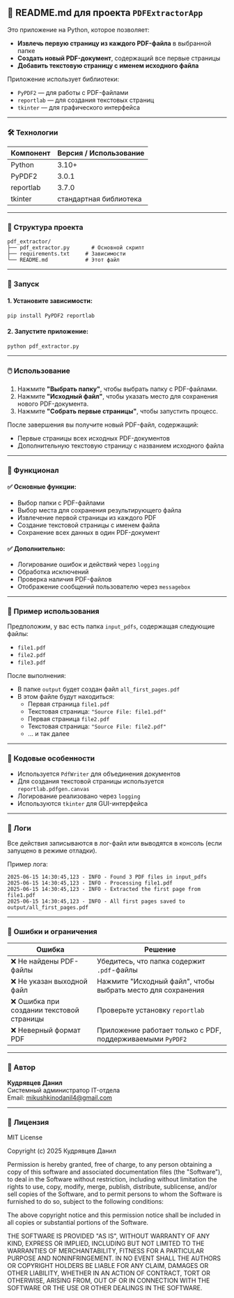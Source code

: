 ## 📄 README.md для проекта `PDFExtractorApp`

Это приложение на Python, которое позволяет:
- **Извлечь первую страницу из каждого PDF-файла** в выбранной папке
- **Создать новый PDF-документ**, содержащий все первые страницы
- **Добавить текстовую страницу с именем исходного файла**

Приложение использует библиотеки:
- `PyPDF2` — для работы с PDF-файлами
- `reportlab` — для создания текстовых страниц
- `tkinter` — для графического интерфейса

---

### 🛠️ Технологии

| Компонент | Версия / Использование |
|-----------|------------------------|
| Python    | 3.10+                  |
| PyPDF2    | 3.0.1                  |
| reportlab | 3.7.0                  |
| tkinter   | стандартная библиотека  |

---

### 📁 Структура проекта

```
pdf_extractor/
├── pdf_extractor.py       # Основной скрипт
├── requirements.txt     # Зависимости
└── README.md            # Этот файл
```

---

### 🚀 Запуск

#### 1. Установите зависимости:

```bash
pip install PyPDF2 reportlab
```

#### 2. Запустите приложение:

```bash
python pdf_extractor.py
```

---

### 🖱️ Использование

1. Нажмите **"Выбрать папку"**, чтобы выбрать папку с PDF-файлами.
2. Нажмите **"Исходный файл"**, чтобы указать место для сохранения нового PDF-документа.
3. Нажмите **"Собрать первые страницы"**, чтобы запустить процесс.

После завершения вы получите новый PDF-файл, содержащий:
- Первые страницы всех исходных PDF-документов
- Дополнительную текстовую страницу с названием исходного файла

---

### 🧾 Функционал

#### ✅ Основные функции:
- Выбор папки с PDF-файлами
- Выбор места для сохранения результирующего файла
- Извлечение первой страницы из каждого PDF
- Создание текстовой страницы с именем файла
- Сохранение всех данных в один PDF-документ

#### ✅ Дополнительно:
- Логирование ошибок и действий через `logging`
- Обработка исключений
- Проверка наличия PDF-файлов
- Отображение сообщений пользователю через `messagebox`

---

### 🧩 Пример использования

Предположим, у вас есть папка `input_pdfs`, содержащая следующие файлы:
- `file1.pdf`
- `file2.pdf`
- `file3.pdf`

После выполнения:
- В папке `output` будет создан файл `all_first_pages.pdf`
- В этом файле будут находиться:
  - Первая страница `file1.pdf`
  - Текстовая страница: `"Source File: file1.pdf"`
  - Первая страница `file2.pdf`
  - Текстовая страница: `"Source File: file2.pdf"`
  - ... и так далее

---

### 🧩 Кодовые особенности

- Используется `PdfWriter` для объединения документов
- Для создания текстовой страницы используется `reportlab.pdfgen.canvas`
- Логирование реализовано через `logging`
- Используются `tkinter` для GUI-интерфейса

---

### 🧾 Логи

Все действия записываются в лог-файл или выводятся в консоль (если запущено в режиме отладки).

Пример лога:

```
2025-06-15 14:30:45,123 - INFO - Found 3 PDF files in input_pdfs
2025-06-15 14:30:45,123 - INFO - Processing file1.pdf
2025-06-15 14:30:45,123 - INFO - Extracted the first page from file1.pdf
2025-06-15 14:30:45,123 - INFO - All first pages saved to output/all_first_pages.pdf
```

---

### 🧩 Ошибки и ограничения

| Ошибка | Решение |
|--------|---------|
| ❌ Не найдены PDF-файлы | Убедитесь, что папка содержит `.pdf`-файлы |
| ❌ Не указан выходной файл | Нажмите "Исходный файл", чтобы выбрать место для сохранения |
| ❌ Ошибка при создании текстовой страницы | Проверьте установку `reportlab` |
| ❌ Неверный формат PDF | Приложение работает только с PDF, поддерживаемыми `PyPDF2` |

---

### 📝 Автор

**Кудрявцев Данил**  
Системный администратор IT-отдела  
Email: mikushkinodanil4@gmail.com

---

### 📝 Лицензия

MIT License

Copyright (c) 2025 Кудрявцев Данил

Permission is hereby granted, free of charge, to any person obtaining a copy of this software and associated documentation files (the "Software"), to deal in the Software without restriction, including without limitation the rights to use, copy, modify, merge, publish, distribute, sublicense, and/or sell copies of the Software, and to permit persons to whom the Software is furnished to do so, subject to the following conditions:

The above copyright notice and this permission notice shall be included in all copies or substantial portions of the Software.

THE SOFTWARE IS PROVIDED "AS IS", WITHOUT WARRANTY OF ANY KIND, EXPRESS OR IMPLIED, INCLUDING BUT NOT LIMITED TO THE WARRANTIES OF MERCHANTABILITY, FITNESS FOR A PARTICULAR PURPOSE AND NONINFRINGEMENT. IN NO EVENT SHALL THE AUTHORS OR COPYRIGHT HOLDERS BE LIABLE FOR ANY CLAIM, DAMAGES OR OTHER LIABILITY, WHETHER IN AN ACTION OF CONTRACT, TORT OR OTHERWISE, ARISING FROM, OUT OF OR IN CONNECTION WITH THE SOFTWARE OR THE USE OR OTHER DEALINGS IN THE SOFTWARE.

